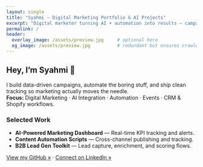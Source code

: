 ```yaml
---
layout: single
title: "Syahmi – Digital Marketing Portfolio & AI Projects"
excerpt: "Digital marketer turning AI + automation into results — campaigns, dashboards, and workflows that convert."
permalink: /
header:
  overlay_image: /assets/preview.jpg     # optional hero
  og_image: /assets/preview.jpg          # redundant but ensures crawlers pick it up
---
```


## Hey, I’m Syahmi 👋
I build data-driven campaigns, automate the boring stuff, and ship clean tracking so marketing actually moves the needle.  
**Focus:** Digital Marketing · AI Integration · Automation · Events · CRM & Shopify workflows.

### Selected Work
- **AI-Powered Marketing Dashboard** — Real-time KPI tracking and alerts.  
- **Content Automation Scripts** — Cross-channel publishing and tracking.  
- **B2B Lead Gen Toolkit** — Lead capture, enrichment, and scoring flows.

[View my GitHub »](https://github.com/ahmdsyhmi) · [Connect on LinkedIn »](https://linkedin.com/in/syahmi26)
